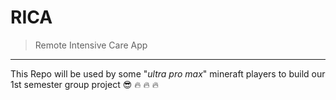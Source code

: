 # RICA

> Remote Intensive Care App

---

This Repo will be used by some "_ultra pro max_" mineraft players to build our 1st semester group project :sunglasses: :fire: :fire: :fire:
